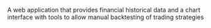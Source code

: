 A web application that provides financial historical data and a chart interface with tools to allow manual backtesting of trading strategies
